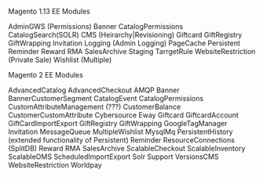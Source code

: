 Magento 1.13 EE Modules

AdminGWS (Permissions)
Banner
CatalogPermissions
CatalogSearch(SOLR)
CMS (Heirarchy|Revisioning)
Giftcard
GiftRegistry
GiftWrapping
Invitation
Logging (Admin Logging)
PageCache
Persistent
Reminder
Reward
RMA
SalesArchive
Staging
TarrgetRule
WebsiteRestriction (Private Sale)
Wishlist (Multiple)


Magento 2 EE Modules

AdvancedCatalog
AdvancedCheckout
AMQP
Banner
BannerCustomerSegment
CatalogEvent
CatalogPermissions
CustomAttributeManagement (???)
CustomerBalance
CustomerCustomAttribute
Cybersource
Eway
Giftcard
GiftcardAccount
GiftCardImportExport
GiftRegistry
GiftWrapping
GoogleTagManager
Invitation
MessageQueue
MultipleWishlist
MysqlMq
PersistentHistory (extended functionality of Persistent)
Reminder
ResourceConnections (SplitDB)
Reward
RMA
SalesArchive
ScalableCheckout
ScalableInventory
ScalableOMS
ScheduledImportExport
Solr
Support
VersionsCMS
WebsiteRestriction
Worldpay
